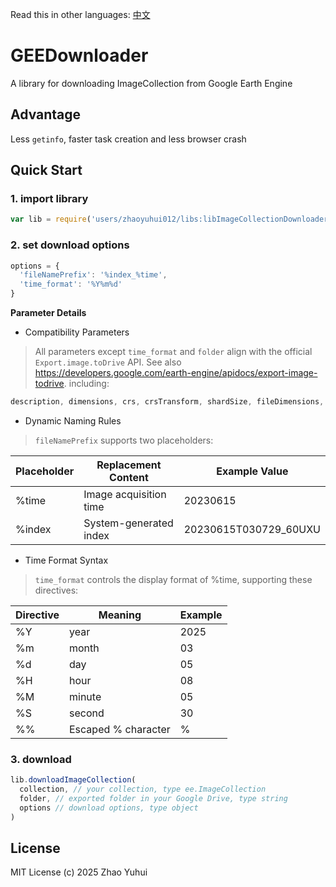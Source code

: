 Read this in other languages: [中文](README_zh_CN.md)

# GEEDownloader
A library for downloading ImageCollection from Google Earth Engine

## Advantage
Less `getinfo`, faster task creation and less browser crash

## Quick Start
### 1. import library
```javascript
var lib = require('users/zhaoyuhui012/libs:libImageCollectionDownloader')
```

### 2. set download options
```javascript
options = {
  'fileNamePrefix': '%index_%time',
  'time_format': '%Y%m%d'
}
```
**Parameter Details**
- Compatibility Parameters
> All parameters except `time_format` and `folder` align with the official `Export.image.toDrive` API.
> See also <https://developers.google.com/earth-engine/apidocs/export-image-todrive>.
> including:
```javascript
description, dimensions, crs, crsTransform, shardSize, fileDimensions, skipEmptyTiles...  
```

- Dynamic Naming Rules
> `fileNamePrefix` supports two placeholders:

| Placeholder | Replacement Content | Example Value |
| ---- | ---- | ---- |
| %time |	Image acquisition time | 20230615 |
| %index | System-generated index | 20230615T030729_60UXU |

- Time Format Syntax
> `time_format` controls the display format of %time, supporting these directives: 

| Directive | Meaning | Example |
| ---- | ---- | --- |
| %Y | year | 2025 |
| %m | month | 03 |
| %d | day | 05 |
| %H | hour | 08 |
| %M | minute | 05 |
| %S | second | 30 |
| %% | Escaped % character | % |

### 3. download
```javascript
lib.downloadImageCollection(
  collection, // your collection, type ee.ImageCollection
  folder, // exported folder in your Google Drive, type string
  options // download options, type object
)
```

## License
MIT License (c) 2025 Zhao Yuhui
